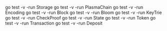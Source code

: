 
go test -v -run Storage
go test -v -run PlasmaChain
go test -v -run Encoding
go test -v -run Block
go test -v -run Bloom
go test -v -run KeyTrie
go test -v -run CheckProof
go test -v -run State
go test -v -run Token
go test -v -run Transaction
go test -v -run Deposit
